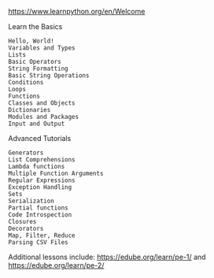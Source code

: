 https://www.learnpython.org/en/Welcome

Learn the Basics

    Hello, World!
    Variables and Types
    Lists
    Basic Operators
    String Formatting
    Basic String Operations
    Conditions
    Loops
    Functions
    Classes and Objects
    Dictionaries
    Modules and Packages
    Input and Output


Advanced Tutorials

    Generators
    List Comprehensions
    Lambda functions
    Multiple Function Arguments
    Regular Expressions
    Exception Handling
    Sets
    Serialization
    Partial functions
    Code Introspection
    Closures
    Decorators
    Map, Filter, Reduce
    Parsing CSV Files

Additional lessons include:
https://edube.org/learn/pe-1/
and
https://edube.org/learn/pe-2/
